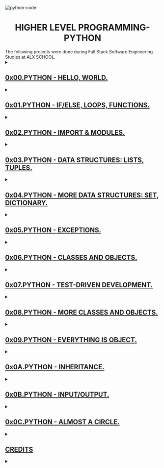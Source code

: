 ![python-code](https://user-images.githubusercontent.com/104820502/192988661-4e0920fa-346e-4ba4-b4da-4f769e6aa66a.jpeg)
<h1 align="center">HIGHER LEVEL PROGRAMMING-PYTHON</h1>
The following projects were done during Full Stack Software Engineering Studies at ALX SCHOOL.

<details>
  <summary>
    <h2><a href="https://github.com/GM-Samuelstein/alx-higher_level_programming/tree/master/0x00-python-hello_world">0x00.PYTHON - HELLO, WORLD.</h2>
  </summary>
  <h2>Learning Objectives</h2>
    <ul>
      <li>Why Python programming is awesome.</li>
      <li>Who created Python.</li>
      <li>Who is Guido van Rossum.</li>
      <li>Where does the name ‘Python’ come from.</li>
      <li>What is the Zen of Python.</li>
      <li>How to use the Python interpreter.</li>
      <li>How to print text and variables using <code>print</code>.</li>
      <li>How to use strings.</li>
      <li>What are indexing and slicing in Python.</li>
      <li>What is the official Python coding style and how to check your code with <code>pycodestyle</code>.</li>
    </ul>
</details>

<details>
  <summary>
    <h2>0x01.PYTHON - IF/ELSE, LOOPS, FUNCTIONS.</h2>
  </summary>
  <p></p>
</details>

<details>
  <summary>
    <h2>0x02.PYTHON - IMPORT & MODULES.</h2>
  </summary>
  <p></p>
</details>

<details>
  <summary>
    <h2>0x03.PYTHON - DATA STRUCTURES: LISTS, TUPLES.</h2>
  </summary>
  <p></p>
</details>

<details>
  <summary>
    <h2>0x04.PYTHON - MORE DATA STRUCTURES: SET, DICTIONARY.</h2>
  </summary>
  <p></p>
</details>

<details>
  <summary>
    <h2>0x05.PYTHON - EXCEPTIONS.</h2>
  </summary>
  <p></p>
</details>

<details>
  <summary>
    <h2>0x06.PYTHON - CLASSES AND OBJECTS.</h2>
  </summary>
  <p></p>
</details>

<details>
  <summary>
    <h2>0x07.PYTHON - TEST-DRIVEN DEVELOPMENT.</h2>
  </summary>
  <p></p>
</details>

<details>
  <summary>
    <h2>0x08.PYTHON - MORE CLASSES AND OBJECTS.</h2>
  </summary>
  <p></p>
</details>

<details>
  <summary>
    <h2>0x09.PYTHON - EVERYTHING IS OBJECT.</h2>
  </summary>
  <p></p>
</details>

<details>
  <summary>
    <h2>0x0A.PYTHON - INHERITANCE.</h2>
  </summary>
  <p></p>
</details>

<details>
  <summary>
    <h2>0x0B.PYTHON - INPUT/OUTPUT.</h2>
  </summary>
  <p></p>
</details>

<details>
  <summary>
    <h2>0x0C.PYTHON - ALMOST A CIRCLE.</h2>
  </summary>
  <p></p>
</details>

<details>
  <summary>
    <h2>CREDITS</h2>
  </summary>
  <p>All codes written and managed by GM-Samuelstein.</p>
</details>
  
<details>
  <summary>
    <h2></h2>
  </summary>
  <p></p>
</details>
